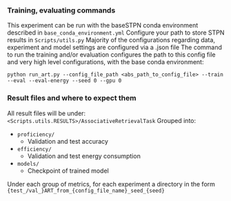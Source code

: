 ### Training, evaluating commands
This experiment can be run with the baseSTPN conda environment described in ```base_conda_environment.yml```
Configure your path to store STPN results in ```Scripts/utils.py```
Majority of the configurations regarding data, experiment and model settings are configured via a .json file
The command to run the training and/or evaluation configures the path to this config file and very high level configurations, with the base conda environment:
```
python run_art.py --config_file_path <abs_path_to_config_file> --train --eval --eval-energy --seed 0 --gpu 0
```

### Result files and where to expect them
All result files will be under: ```<Scripts.utils.RESULTS>/AssociativeRetrievalTask```
Grouped into:
- ```proficiency/```
  - Validation and test accuracy
- ```efficiency/```
  - Validation and test energy consumption
- ```models/```
  - Checkpoint of trained model

Under each group of metrics, for each experiment a directory in the form  ```{test_/val_}ART_from_{config_file_name}_seed_{seed}```
